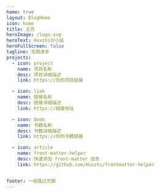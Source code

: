 ```yaml
---
home: true
layout: BlogHome
icon: home
title: 主页
heroImage: /logo.svg
heroText: Huxzhiの小站
heroFullScreen: false
tagline: 无限进步
projects:
  - icon: project
    name: 项目名称
    desc: 项目详细描述
    link: https://你的项目链接

  - icon: link
    name: 链接名称
    desc: 链接详细描述
    link: https://链接地址

  - icon: book
    name: 书籍名称
    desc: 书籍详细描述
    link: https://你的书籍链接

  - icon: article
    name: front-matter-helper
    desc: 快速添加 front-matter 信息
    link: https://github.com/Huxzhi/frontmatter-helper


footer: 一般路过页脚
---
```




